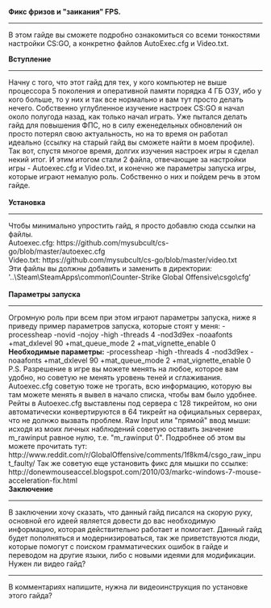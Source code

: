 <b>Фикс фризов и "заикания" FPS.</b>
<hr>
В этом гайде вы сможете подробно ознакомиться со всеми тонкостями настройки CS:GO, а конкретно файлов AutoExec.cfg и Video.txt.

<b>Вступление</b>
<hr>
Начну с того, что этот гайд для тех, у кого компьютер не выше процессора 5 поколения и оперативной памяти порядка 4 ГБ ОЗУ, ибо у кого больше, то у них и так все нормально и вам тут просто делать нечего. Собственно углубленное изучение настроек CS:GO я начал около полугода назад, как только начал играть. Уже пытался делать гайд для повышения ФПС, но в силу еженедельных обновлений он просто потерял свою актуальность, но на то время он работал идеально (ссылку на старый гайд вы сможете найти в моем профиле). Так вот, спустя многое время, долгих изучения настроек игры я сделал некий итог. И этим итогом стали 2 файла, отвечающие за настройки игры - Autoexec.cfg и Video.txt, и конечно же параметры запуска игры, которые играют немалую роль. Собственно о них и пойдем речь в этом гайде.
<br>
<br>
<b>Установка</b>
<hr>
Чтобы минимально упростить гайд, я просто добавлю сюда ссылки на файлы.<br>
Autoexec.cfg: https://github.com/mysubcult/cs-go/blob/master/autoexec.cfg<br>
Video.txt: https://github.com/mysubcult/cs-go/blob/master/video.txt<br>
Эти файлы вы должны добавить и заменить в директории: '..\Steam\SteamApps\common\Counter-Strike Global Offensive\csgo\cfg'
<br>
<br>
<b>Параметры запуска</b>
<hr>
Огромную роль при всем при этом играют параметры запуска, ниже я приведу пример параметров запуска, которые стоят у меня:
-processheap -novid -nojoy -high -threads 4 -nod3d9ex -noaafonts +mat_dxlevel 90 +mat_queue_mode 2 +mat_vignette_enable 0
<b>Необходимые параметры:</b>
-processheap -high -threads 4 -nod3d9ex -noaafonts +mat_dxlevel 90 +mat_queue_mode 2 +mat_vignette_enable 0
P.S.
Разрешение в игре вы можете менять на любое, которое вам удобно, но советую не менять уровень теней и сглаживания. Autoexec.cfg советую тоже не трогать, всю информацию, которую вы там можете менять я вывел в начало списка, чтобы вам было удобнее.
Рейты в Autoexec.cfg выставлены под сервера с 128 тикрейтом, но они автоматически конвертируются в 64 тикрейт на официальных серверах, что не долнжо вызвать проблем. 
Raw Input или "прямой" ввод мыши: исходя из моих личных наблюдений советую оставить значение m_rawinput равное нулю, т.е. "m_rawinput 0". Подробнее об этом вы можете прочитать тут: http://www.reddit.com/r/GlobalOffensive/comments/1f8km4/csgo_raw_input_faulty/
Так же советую еще установить фикс для мышки по ссылке: http://donewmouseaccel.blogspot.com/2010/03/markc-windows-7-mouse-acceleration-fix.html
<br>
<b>Заключение</b>
<hr>
В заключении хочу сказать, что данный гайд писался на скорую руку, основной его идеей является довести до вас необходимую информацию, которая действительно работает и помогает. Данный гайд будет пополняться и модернизироваться, так же приветствуются люди, которые помогут с поиском грамматических ошибок в гайде и переводом на другие языки, либо с новыми идеями для модификации.
</b>Нужен ли видео гайд?</b>
<hr>
В комментариях напишите, нужна ли видеоинструкция по установке этого гайда?

